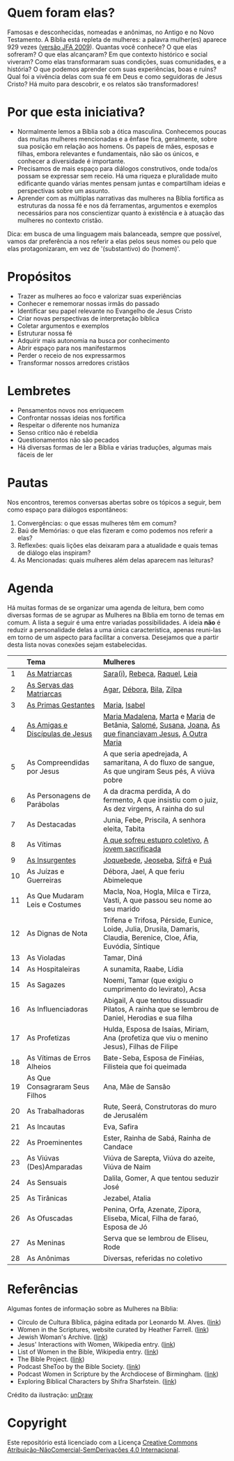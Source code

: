 # Quem foram elas?

Famosas e desconhecidas, nomeadas e anônimas, no Antigo e no Novo Testamento. A Bíblia está repleta de mulheres: a palavra mulher(es) aparece 929 vezes ([versão JFA 2009](https://www.biblegateway.com/quicksearch/?quicksearch=mulher&version=ARC)). Quantas você conhece? O que elas sofreram? O que elas alcançaram? Em que contexto histórico e social viveram? Como elas transformaram suas condições, suas comunidades, e a história? O que podemos aprender com suas experiências, boas e ruins? Qual foi a vivência delas com sua fé em Deus e como seguidoras de Jesus Cristo? Há muito para descobrir, e os relatos são transformadores!

# Por que esta iniciativa?

- Normalmente lemos a Bíblia sob a ótica masculina. Conhecemos poucas das muitas mulheres mencionadas e a ênfase fica, geralmente, sobre sua posição em relação aos homens. Os papeis de mães, esposas e filhas, embora relevantes e fundamentais, não são os únicos, e conhecer a diversidade é importante. 
- Precisamos de mais espaço para diálogos construtivos, onde toda/os possam se expressar sem receio. Há uma riqueza e pluralidade muito edificante quando várias mentes pensam juntas e compartilham ideias e perspectivas sobre um assunto. 
- Aprender com as múltiplas narrativas das mulheres na Bíblia fortifica as estruturas da nossa fé e nos dá ferramentas, argumentos e exemplos necessários para nos conscientizar quanto à existência e à atuação das mulheres no contexto cristão.

Dica: em busca de uma linguagem mais balanceada, sempre que possível, vamos dar preferência a nos referir a elas pelos seus nomes ou pelo que elas protagonizaram, em vez de '(substantivo) do (homem)'.

# Propósitos

- Trazer as mulheres ao foco e valorizar suas experiências
- Conhecer e rememorar nossas irmãs do passado
- Identificar seu papel relevante no Evangelho de Jesus Cristo
- Criar novas perspectivas de interpretação bíblica
- Coletar argumentos e exemplos
- Estruturar nossa fé
- Adquirir mais autonomia na busca por conhecimento
- Abrir espaço para nos manifestarmos
- Perder o receio de nos expressarmos
- Transformar nossos arredores cristãos


# Lembretes

- Pensamentos novos nos enriquecem
- Confrontar nossas ideias nos fortifica
- Respeitar o diferente nos humaniza
- Senso crítico não é rebeldia
- Questionamentos não são pecados
- Há diversas formas de ler a Bíblia e várias traduções, algumas mais fáceis de ler

# Pautas

Nos encontros, teremos conversas abertas sobre os tópicos a seguir, bem como espaço para diálogos espontâneos:
1. Convergências: o que essas mulheres têm em comum?
2. Baú de Memórias: o que elas fizeram e como podemos nos referir a elas?
3. Reflexões: quais lições elas deixaram para a atualidade e quais temas de diálogo elas inspiram?
4. As Mencionadas: quais mulheres além delas aparecem nas leituras?


# Agenda

Há muitas formas de se organizar uma agenda de leitura, bem como diversas formas de se agrupar as Mulheres na Bíblia em torno de temas em comum. A lista a seguir é uma entre variadas possibilidades. A ideia **não** é reduzir a personalidade delas a uma única característica, apenas reuni-las em torno de um aspecto para facilitar a conversa. Desejamos que a partir desta lista novas conexões sejam estabelecidas. 


|    | Tema          | Mulheres          |
|:---|:--------------|:------------------|
| 1  | [As Matriarcas](./as-matriarcas) | [Sara(i)](./sara), [Rebeca](./rebeca), [Raquel](./raquel), [Leia](./leia) |
| 2  | [As Servas das Matriarcas](./as-servas-das-matriarcas) | [Agar](./agar), [Débora](./debora), [Bila](./bila), [Zilpa](./zilpa) |
| 3  | [As Primas Gestantes](./as-primas-gestantes) | [Maria](./maria), [Isabel](./isabel) |
| 4  | [As Amigas e Discípulas de Jesus](./as-amigas-e-discipulas-de-Jesus) | [Maria Madalena](./maria-madalena), [Marta](./marta) e [Maria](./maria-de-betania) de Betânia, [Salomé](./salome), [Susana](./susana), [Joana](./joana), [As que financiavam Jesus](./mulheres-que-financiavam-Jesus), [A Outra Maria](./outra-maria)  |
| 5  | As Compreendidas por Jesus | A que seria apedrejada, A samaritana, A do fluxo de sangue, As que ungiram Seus pés, A viúva pobre |
| 6  | As Personagens de Parábolas | A da dracma perdida, A do fermento, A que insistiu com o juiz, As dez virgens, A rainha do sul |
| 7  | As Destacadas | Junia, Febe, Priscila, A senhora eleita, Tabita |  
| 8  | As Vítimas | [A que sofreu estupro coletivo](./violentada), [A jovem sacrificada](./sacrificada)
| 9  | [As Insurgentes](./as-insurgentes) | [Joquebede](./joquebede), [Jeoseba](./jeosebaa), [Sifrá](./sifra) e [Puá](./pua)  |
| 10  | As Juízas e Guerreiras | Débora, Jael, A que feriu Abimeleque |
| 11 | As Que Mudaram Leis e Costumes | Macla, Noa, Hogla, Milca e Tirza, Vasti, A que passou seu nome ao seu marido |
| 12 | As Dignas de Nota | Trifena e Trifosa, Pérside, Eunice, Loide, Julia, Drusila, Damaris, Claudia, Berenice, Cloe, Áfia, Euvódia, Síntique |
| 13 | As Violadas | Tamar, Diná |
| 14 | As Hospitaleiras | A sunamita, Raabe, Lídia |
| 15 | As Sagazes | Noemi, Tamar (que exigiu o cumprimento do levirato), Acsa |
| 16 | As Influenciadoras | Abigail, A que tentou dissuadir Pilatos, A rainha que se lembrou de Daniel, Herodias e sua filha |
| 17 | As Profetizas | Hulda, Esposa de Isaías, Miriam, Ana (profetiza que viu o menino Jesus), Filhas de Filipe |
| 18 | As Vítimas de Erros Alheios | Bate-Seba, Esposa de Finéias, Filisteia que foi queimada |
| 19 | As Que Consagraram Seus Filhos | Ana, Mãe de Sansão |
| 20 | As Trabalhadoras | Rute, Seerá, Construtoras do muro de Jerusalém | 
| 21 | As Incautas | Eva, Safira |
| 22 | As Proeminentes | Ester, Rainha de Sabá, Rainha de Candace |
| 23 | As Viúvas (Des)Amparadas | Viúva de Sarepta, Viúva do azeite, Viúva de Naim |
| 24 | As Sensuais | Dalila, Gomer, A que tentou seduzir José |
| 25 | As Tirânicas | Jezabel, Atalia |
| 26 | As Ofuscadas | Penina, Orfa, Azenate, Zípora, Eliseba, Mical, Filha de faraó, Esposa de Jó |
| 27 | As Meninas | Serva que se lembrou de Eliseu, Rode |
| 28 | As Anônimas | Diversas, referidas no coletivo |


# Referências

Algumas fontes de informação sobre as Mulheres na Bíblia:

- Círculo de Cultura Bíblica, página editada por Leonardo M. Alves. ([link](https://circulodeculturabiblica.org/blog/))
- Women in the Scriptures, website curated by Heather Farrell. ([link](https://www.womeninthescriptures.com/))
- Jewish Woman's Archive. ([link](https://jwa.org/))
- Jesus' Interactions with Women, Wikipedia entry. ([link](https://en.wikipedia.org/wiki/Jesus%27_interactions_with_women))
- List of Women in the Bible, Wikipedia entry. ([link](https://en.wikipedia.org/wiki/List_of_women_in_the_Bible))
- The Bible Project. ([link](https://bibleproject.com/))
- Podcast SheToo by the Bible Society. ([link](https://www.biblesociety.org.uk/explore-the-bible/shetoo/))
- Podcast Women in Scripture by the Archdiocese of Birmingham. ([link](https://www.birminghamdiocese.org.uk/women-in-scripture))
- Exploring Biblical Characters by Shifra Sharfstein. ([link](https://www.chabad.org/multimedia/video_cdo/aid/3653411/jewish/Exploring-Biblical-Characters.htm))

Crédito da ilustração: [unDraw](https://undraw.co/)

# Copyright 

Este repositório está licenciado com a Licença [Creative Commons Atribuição-NãoComercial-SemDerivações 4.0 Internacional](http://creativecommons.org/licenses/by-nc-nd/4.0/).
